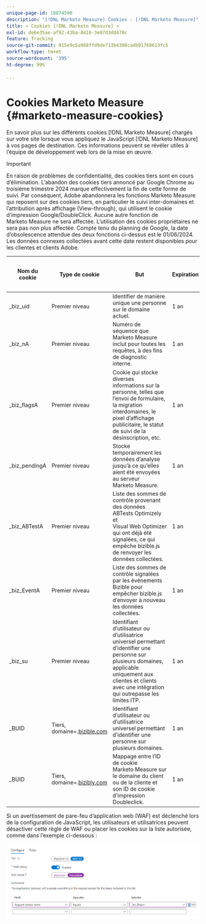 ```yaml
---
unique-page-id: 18874590
description: "[!DNL Marketo Measure] Cookies - [!DNL Marketo Measure]"
title: « Cookies [!DNL Marketo Measure] »
exl-id: de6e35ae-af92-43ba-8416-3e07d3dd470c
feature: Tracking
source-git-commit: 915e9c5a968ffd9de713b4308cadb91768613fc5
workflow-type: tm+mt
source-wordcount: '395'
ht-degree: 99%

---
```


# Cookies Marketo Measure {#marketo-measure-cookies}

En savoir plus sur les différents cookies [!DNL Marketo Measure] chargés sur votre site lorsque vous appliquez le JavaScript [!DNL Marketo Measure] à vos pages de destination. Ces informations peuvent se révéler utiles à l’équipe de développement web lors de la mise en œuvre.

>[!IMPORTANT]
>
>En raison de problèmes de confidentialité, des cookies tiers sont en cours d’élimination. L’abandon des cookies tiers annoncé par Google Chrome au troisième trimestre 2024 marque effectivement la fin de cette forme de suivi. Par conséquent, Adobe abandonnera les fonctions Marketo Measure qui reposent sur des cookies tiers, en particulier le suivi inter-domaines et l’attribution après affichage (View-through), qui utilisent le cookie d’impression Google/DoubleClick. Aucune autre fonction de Marketo Measure ne sera affectée. L’utilisation des cookies propriétaires ne sera pas non plus affectée. Compte tenu du planning de Google, la date d’obsolescence attendue des deux fonctions ci-dessus est le 01/06/2024. Les données connexes collectées avant cette date restent disponibles pour les clientes et clients Adobe.

<table>
<thead>
  <tr>
    <th>Nom du cookie</th>
    <th>Type de cookie</th>
    <th>But</th>
    <th>Expiration</th>
    <th>L’indicateur sécurisé est-il défini ?<br></th>
    <th>L’indicateur HTTP uniquement est-il défini ?</th>
    <th>Créateur de cookie</th>
  </tr>
</thead>
<tbody>
  <tr>
    <td>_biz_uid</td>
    <td>Premier niveau</td>
    <td>Identifier de manière unique une personne sur le domaine actuel.</td>
    <td>1 an</td>
    <td>Non</td>
    <td>Non</td>
    <td>bizible.js</td>
  </tr>
  <tr>
    <td>_biz_nA</td>
    <td>Premier niveau</td>
    <td>Numéro de séquence que Marketo Measure inclut pour toutes les requêtes, à des fins de diagnostic interne.</td>
    <td>1 an</td>
    <td>Non</td>
    <td>Non</td>
    <td>bizible.js</td>
  </tr>
  <tr>
    <td>_biz_flagsA</td>
    <td>Premier niveau</td>
    <td>Cookie qui stocke diverses informations sur la personne, telles que l’envoi de formulaire, la migration interdomaines, le pixel d’affichage publicitaire, le statut de suivi de la désinscription, etc.</td>
    <td>1 an</td>
    <td>Non</td>
    <td>Non</td>
    <td>bizible.js</td>
  </tr>
  <tr>
    <td>_biz_pendingA</td>
    <td>Premier niveau</td>
    <td>Stocke temporairement les données d’analyse jusqu’à ce qu’elles aient été envoyées au serveur Marketo Measure.</td>
    <td>1 an</td>
    <td>Non</td>
    <td>Non</td>
    <td>bizible.js</td>
  </tr>
  <tr>
    <td>_biz_ABTestA</td>
    <td>Premier niveau</td>
    <td>Liste des sommes de contrôle provenant des données ABTests Optimizely et Visual Web Optimizer qui ont déjà été signalées, ce qui empêche bizible.js de renvoyer les données collectées.</td>
    <td>1 an</td>
    <td>Non</td>
    <td>Non</td>
    <td>bizible.js</td>
  </tr>
  <tr>
    <td>_biz_EventA</td>
    <td>Premier niveau</td>
    <td>Liste des sommes de contrôle signalées par les événements Bizible pour empêcher bizible.js d’envoyer à nouveau les données collectées.</td>
    <td>1 an</td>
    <td>Non</td>
    <td>Non</td>
    <td>bizible.js</td>
  </tr>
  <tr>
    <td>_biz_su</td>
    <td>Premier niveau</td>
    <td>Identifiant d’utilisateur ou d’utilisatrice universel permettant d’identifier une personne sur plusieurs domaines, applicable uniquement aux clientes et clients avec une intégration qui outrepasse les limites ITP.</td>
    <td>1 an</td>
    <td>Oui</td>
    <td>Non</td>
    <td>Edgecast</td>
  </tr>
  <tr>
    <td>_BUID</td>
    <td>Tiers, domaine=.<a href="http://bizible.com/">bizible.com</a></td>
    <td>Identifiant d’utilisateur ou d’utilisatrice universel permettant d’identifier une personne sur plusieurs domaines.</td>
    <td>1 an</td>
    <td>Oui</td>
    <td>Non</td>
    <td>Edgecast</td>
  </tr>
  <tr>
    <td>_BUID</td>
    <td>Tiers, domaine=.<a href="http://bizibly.com/">bizibly.com</a></td>
    <td>Mappage entre l’ID de cookie Marketo Measure sur le domaine du client ou de la cliente et son ID de cookie d’impression Doubleclick.</td>
    <td>1 an</td>
    <td>Oui</td>
    <td>Non</td>
    <td>Edgecast</td>
  </tr>
</tbody>
</table>

Si un avertissement de pare-feu d’application web (WAF) est déclenché lors de la configuration de JavaScript, les utilisateurs et utilisatrices peuvent désactiver cette règle de WAF ou placer les cookies sur la liste autorisée, comme dans l’exemple ci-dessous :

![](assets/marketo-measure-cookies-1.png)
